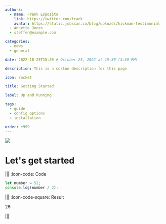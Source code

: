 ```yaml
---
authors:
  - name: Frank Esposito
    link: https://twitter.com/frank
    avatar: https://static.jobscan.co/blog/uploads/hickman-testimonial-1.png
  - Annette Jones
  - steffen@example.com

categories:
  - news
  - general

date: 2022-10-25T15:30 # October 25, 2022 at 15:30 (3:30 PM)

description: This is a custom description for this page

icon: rocket

title: Getting Started

label: Up and Running

tags:
  - guide
  - config options
  - installation

order: +999
---
```


![](https://raw.githubusercontent.com/retypeapp/retype/main/static/headers/guides_getting-started.png)

Let's get started
=================

||| :icon-code: Code

```javascript #
let number = 52;
console.log(number / 2);
```
||| :icon-code-square: Result

26

|||
